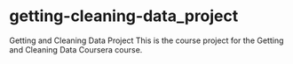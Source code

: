 # getting-cleaning-data_project
Getting and Cleaning Data Project
This is the course project for the Getting and Cleaning Data Coursera course. 
